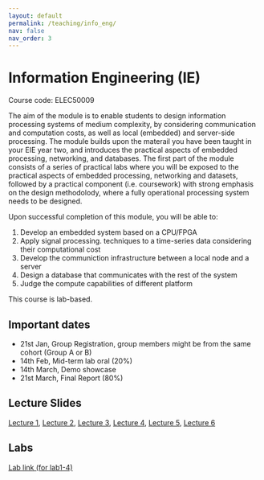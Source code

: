 ```yaml
---
layout: default
permalink: /teaching/info_eng/
nav: false
nav_order: 3
---
```


# Information Engineering (IE)

Course code: ELEC50009

The aim of the module is to enable students to design information processing systems of medium complexity, by considering communication and computation costs, as well as local (embedded) and server-side processing. The module builds upon the materail you have been taught in your EIE year two, and introduces the practical aspects of embedded processing, networking, and databases. The first part of the module consists of a series of practical labs where you will be exposed to the practical aspects of embedded processing, networking and datasets, followed by a practical component (i.e. coursework) with strong emphasis on the design methodolody, where a fully operational processing system needs to be designed.

Upon successful completion of this module, you will be able to:

1. Develop an embedded system based on a CPU/FPGA
2. Apply signal processing. techniques to a time-series data considering their computational cost
3. Develop the communiction infrastructure between a local node and a server
4. Design a database that communicates with the rest of the system
5. Judge the compute capabilities of different platform

This course is lab-based.

## Important dates

- 21st Jan, Group Registration, group members might be from the same cohort (Group A or B)
- 14th Feb, Mid-term lab oral (20%)
- 14th March, Demo showcase
- 21st March, Final Report (80%)

## Lecture Slides

<a href="../../assets/pdf/ie/lecture1.pdf">Lecture 1</a>,
<a href="../../assets/pdf/ie/lecture2.pdf">Lecture 2</a>,
<a href="../../assets/pdf/ie/lecture3.pdf">Lecture 3</a>,
<a href="../../assets/pdf/ie/lecture4.pdf">Lecture 4</a>,
<a href="../../assets/pdf/ie/lecture5.pdf">Lecture 5</a>,
<a href="../../assets/pdf/ie/lecture6.pdf">Lecture 6</a>

## Labs

[Lab link (for lab1-4)](https://github.com/Aaron-Zhao123/ELEC50009)
